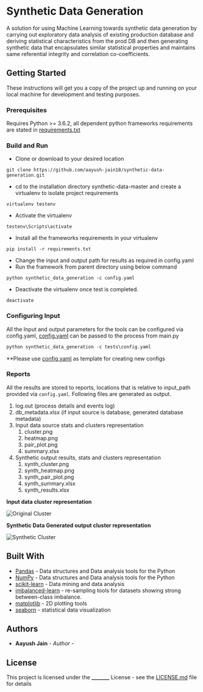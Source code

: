 # Synthetic Data Generation

A solution for using Machine Learning towards synthetic data generation by 
carrying out exploratory data analysis of existing production database and 
deriving statistical characteristics from the prod DB and then generating 
synthetic data that encapsulates similar statistical properties and maintains 
same referential integrity and correlation co-coefficients.

## Getting Started

These instructions will get you a copy of the project up and running on your 
local machine for development and testing purposes.

### Prerequisites

Requires Python >= 3.6.2, all dependent python frameworks requirements are 
stated in [requirements.txt](requirements.txt)

### Build and Run

  - Clone or download to your desired location
  ```
  git clone https://github.com/aayush-jain18/synthetic-data-generation.git
  ```
  - cd to the installation directory synthetic-data-master and create a 
    virtualenv to isolate project requirements
  ```
  virtualenv testenv
  ```
  - Activate the virtualenv
  ```
  testenv\Scripts\activate
  ``` 
  - Install all the frameworks requirements in your virtualenv
  ```
  pip install -r requirements.txt
  ```
  - Change the input and output path for results as required in config.yaml
  - Run the framework from parent directory using below command
  ```
  python synthetic_data_generation -c config.yaml 
  ```
  - Deactivate the virtualenv once test is completed.
  ```
  deactivate
  ```

### Configuring Input

All the Input and output parameters for the tools can be configured via 
config.yaml, [config.yaml](https://github.com/aayush-jain18/synthetic-data-generation.git)
can be passed to the process from main.py

```python
python synthetic_data_generation -c tests\config.yaml
```

**Please use [config.yaml](https://github.com/aayush-jain18/synthetic-data-generation.git) 
as template for creating new configs

### Reports 

All the results are stored to reports, locations that is relative to 
input_path provided via ```config.yaml```. Following files are 
generated as output.

1. log.out (process details and events log)
2. db_metadata.xlsx (if input source is database, generated database metadata)
3. Input data source stats and clusters representation
   1. cluster.png
   2. heatmap.png
   3. pair_plot.png
   4. summary.xlsx
4. Synthetic output results, stats and clusters representation
   1. synth_cluster.png
   2. synth_heatmap.png
   3. synth_pair_plot.png
   4. synth_summary.xlsx
   5. synth_results.xlsx

<b>Input data cluster representation</b>

![Original Cluster](https://raw.githubusercontent.com/aayush-jain18/synthetic-data-generation/master/tests/reports/cluster.png?token=AKN6UVS2Q2QUOURQE7NR46C45QEHS)

<b>Synthetic Data Generated output cluster representation</b>

![Synthetic Cluster](https://raw.githubusercontent.com/aayush-jain18/synthetic-data-generation/master/tests/reports/synth_cluster.png?token=AKN6UVVLHI54R55AZ533NY245QENI)

## Built With

* [Pandas](https://pandas.pydata.org/) - Data structures and Data analysis tools for the Python
* [NumPy](https://www.numpy.org/) - Data structures and Data analysis tools for the Python
* [scikit-learn](https://scikit-learn.org/stable/) - Data mining and data analysis
* [imbalanced-learn](https://pypi.org/project/imbalanced-learn/) - re-sampling tools for datasets showing strong between-class imbalance.
* [matplotlib](https://matplotlib.org/) - 2D plotting tools
* [seaborn](https://seaborn.pydata.org/) - statistical data visualization

## Authors

* **Aayush Jain** - *Author* - 

## License

This project is licensed under the **_______** License - see the 
[LICENSE.md](LICENSE.md) file for details
